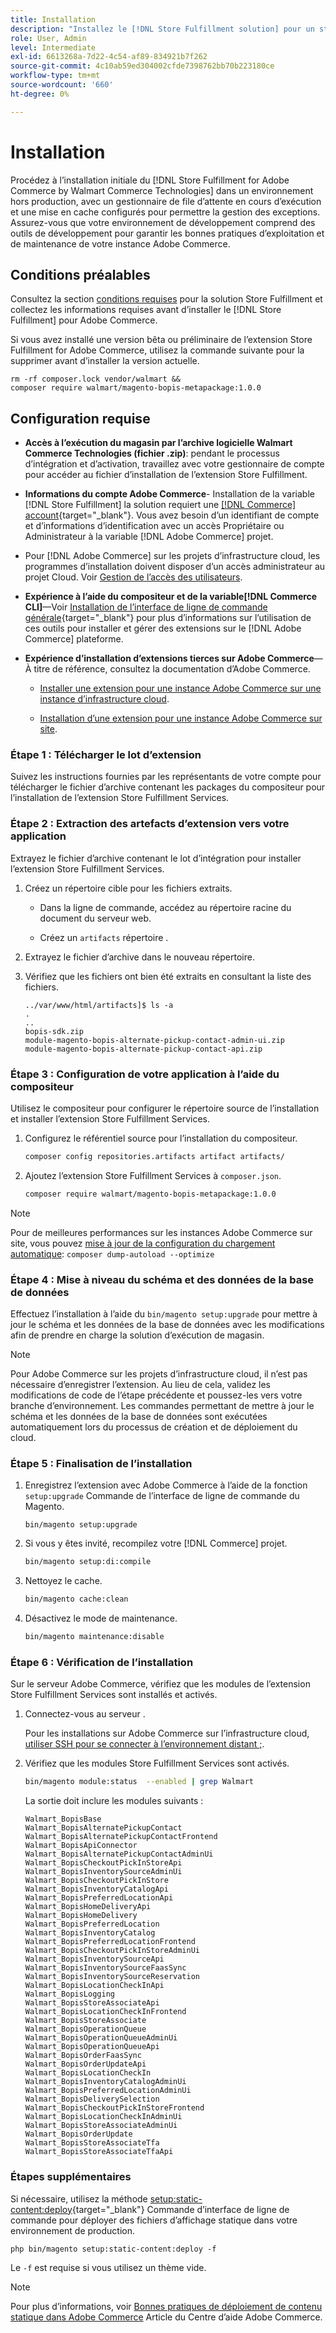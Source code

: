 ```yaml
---
title: Installation
description: "Installez le [!DNL Store Fulfillment solution] pour un storefront Adobe Commerce utilisant Composer pour PHP."
role: User, Admin
level: Intermediate
exl-id: 6613268a-7d22-4c54-af89-834921b7f262
source-git-commit: 4c10ab59ed304002cfde7398762bb70b223180ce
workflow-type: tm+mt
source-wordcount: '660'
ht-degree: 0%

---
```



# Installation

Procédez à l’installation initiale du [!DNL Store Fulfillment for Adobe Commerce by Walmart Commerce Technologies] dans un environnement hors production, avec un gestionnaire de file d’attente en cours d’exécution et une mise en cache configurés pour permettre la gestion des exceptions. Assurez-vous que votre environnement de développement comprend des outils de développement pour garantir les bonnes pratiques d’exploitation et de maintenance de votre instance Adobe Commerce.

## Conditions préalables

Consultez la section [conditions requises](solution-requirements.md) pour la solution Store Fulfillment et collectez les informations requises avant d’installer le [!DNL Store Fulfillment] pour Adobe Commerce.

Si vous avez installé une version bêta ou préliminaire de l’extension Store Fulfillment for Adobe Commerce, utilisez la commande suivante pour la supprimer avant d’installer la version actuelle.

```terminal
rm -rf composer.lock vendor/walmart &&
composer require walmart/magento-bopis-metapackage:1.0.0
```

## Configuration requise

- **Accès à l’exécution du magasin par l’archive logicielle Walmart Commerce Technologies (fichier .zip)**: pendant le processus d’intégration et d’activation, travaillez avec votre gestionnaire de compte pour accéder au fichier d’installation de l’extension Store Fulfillment.

- **Informations du compte Adobe Commerce**- Installation de la variable [!DNL Store Fulfillment] la solution requiert une [[!DNL Commerce] account](https://docs.magento.com/user-guide/magento/magento-account.html){target="_blank"}. Vous avez besoin d’un identifiant de compte et d’informations d’identification avec un accès Propriétaire ou Administrateur à la variable [!DNL Adobe Commerce] projet.

- Pour [!DNL Adobe Commerce] sur les projets d’infrastructure cloud, les programmes d’installation doivent disposer d’un accès administrateur au projet Cloud. Voir [Gestion de l’accès des utilisateurs](https://devdocs.magento.com/cloud/project/user-admin.html).

- **Expérience à l’aide du compositeur et de la variable[!DNL Commerce CLI]**—Voir [Installation de l’interface de ligne de commande générale](https://devdocs.magento.com/extensions/install/){target="_blank"} pour plus d’informations sur l’utilisation de ces outils pour installer et gérer des extensions sur le [!DNL Adobe Commerce] plateforme.

- **Expérience d’installation d’extensions tierces sur Adobe Commerce**—À titre de référence, consultez la documentation d’Adobe Commerce.

   - [Installer une extension pour une instance Adobe Commerce sur une instance d’infrastructure cloud](https://devdocs.magento.com/cloud/howtos/install-components.html#install-an-extension).

   - [Installation d’une extension pour une instance Adobe Commerce sur site](https://devdocs.magento.com/extensions/install/).

### Étape 1 : Télécharger le lot d’extension

Suivez les instructions fournies par les représentants de votre compte pour télécharger le fichier d’archive contenant les packages du compositeur pour l’installation de l’extension Store Fulfillment Services.

### Étape 2 : Extraction des artefacts d’extension vers votre application

Extrayez le fichier d’archive contenant le lot d’intégration pour installer l’extension Store Fulfillment Services.

1. Créez un répertoire cible pour les fichiers extraits.

   - Dans la ligne de commande, accédez au répertoire racine du document du serveur web.

   - Créez un `artifacts` répertoire .

1. Extrayez le fichier d’archive dans le nouveau répertoire.

1. Vérifiez que les fichiers ont bien été extraits en consultant la liste des fichiers.

   ```
   ../var/www/html/artifacts]$ ls -a
   .
   ..
   bopis-sdk.zip
   module-magento-bopis-alternate-pickup-contact-admin-ui.zip
   module-magento-bopis-alternate-pickup-contact-api.zip
   ```

### Étape 3 : Configuration de votre application à l’aide du compositeur

Utilisez le compositeur pour configurer le répertoire source de l’installation et installer l’extension Store Fulfillment Services.

1. Configurez le référentiel source pour l’installation du compositeur.

   ```bash
   composer config repositories.artifacts artifact artifacts/
   ```

1. Ajoutez l’extension Store Fulfillment Services à `composer.json`.

   ```bash
   composer require walmart/magento-bopis-metapackage:1.0.0
   ```

>[!NOTE]
>
>Pour de meilleures performances sur les instances Adobe Commerce sur site, vous pouvez [mise à jour de la configuration du chargement automatique](https://experienceleague.adobe.com/docs/commerce-operations/performance-best-practices/deployment-flow.html#update-the-autoloader): `composer dump-autoload --optimize`

### Étape 4 : Mise à niveau du schéma et des données de la base de données

Effectuez l’installation à l’aide du `bin/magento setup:upgrade` pour mettre à jour le schéma et les données de la base de données avec les modifications afin de prendre en charge la solution d’exécution de magasin.

>[!NOTE]
>
>Pour Adobe Commerce sur les projets d’infrastructure cloud, il n’est pas nécessaire d’enregistrer l’extension. Au lieu de cela, validez les modifications de code de l’étape précédente et poussez-les vers votre branche d’environnement. Les commandes permettant de mettre à jour le schéma et les données de la base de données sont exécutées automatiquement lors du processus de création et de déploiement du cloud.

### Étape 5 : Finalisation de l’installation

1. Enregistrez l’extension avec Adobe Commerce à l’aide de la fonction `setup:upgrade` Commande de l’interface de ligne de commande du Magento.

   ```terminal
   bin/magento setup:upgrade
   ```

1. Si vous y êtes invité, recompilez votre [!DNL Commerce] projet.

   ```bash
   bin/magento setup:di:compile
   ```

1. Nettoyez le cache.

   ```bash
   bin/magento cache:clean
   ```

1. Désactivez le mode de maintenance.

   ```bash
   bin/magento maintenance:disable
   ```

### Étape 6 : Vérification de l’installation

Sur le serveur Adobe Commerce, vérifiez que les modules de l’extension Store Fulfillment Services sont installés et activés.

1. Connectez-vous au serveur .

   Pour les installations sur Adobe Commerce sur l’infrastructure cloud, [utiliser SSH pour se connecter à l’environnement distant ;](https://devdocs.magento.com/cloud/env/environments-ssh.html#ssh).

1. Vérifiez que les modules Store Fulfillment Services sont activés.

   ```bash
   bin/magento module:status  --enabled | grep Walmart
   ```

   La sortie doit inclure les modules suivants :

   ```
   Walmart_BopisBase
   Walmart_BopisAlternatePickupContact
   Walmart_BopisAlternatePickupContactFrontend
   Walmart_BopisApiConnector
   Walmart_BopisAlternatePickupContactAdminUi
   Walmart_BopisCheckoutPickInStoreApi
   Walmart_BopisInventorySourceAdminUi
   Walmart_BopisCheckoutPickInStore
   Walmart_BopisInventoryCatalogApi
   Walmart_BopisPreferredLocationApi
   Walmart_BopisHomeDeliveryApi
   Walmart_BopisHomeDelivery
   Walmart_BopisPreferredLocation
   Walmart_BopisInventoryCatalog
   Walmart_BopisPreferredLocationFrontend
   Walmart_BopisCheckoutPickInStoreAdminUi
   Walmart_BopisInventorySourceApi
   Walmart_BopisInventorySourceFaasSync
   Walmart_BopisInventorySourceReservation
   Walmart_BopisLocationCheckInApi
   Walmart_BopisLogging
   Walmart_BopisStoreAssociateApi
   Walmart_BopisLocationCheckInFrontend
   Walmart_BopisStoreAssociate
   Walmart_BopisOperationQueue
   Walmart_BopisOperationQueueAdminUi
   Walmart_BopisOperationQueueApi
   Walmart_BopisOrderFaasSync
   Walmart_BopisOrderUpdateApi
   Walmart_BopisLocationCheckIn
   Walmart_BopisInventoryCatalogAdminUi
   Walmart_BopisPreferredLocationAdminUi
   Walmart_BopisDeliverySelection
   Walmart_BopisCheckoutPickInStoreFrontend
   Walmart_BopisLocationCheckInAdminUi
   Walmart_BopisStoreAssociateAdminUi
   Walmart_BopisOrderUpdate
   Walmart_BopisStoreAssociateTfa
   Walmart_BopisStoreAssociateTfaApi
   ```

### Étapes supplémentaires

Si nécessaire, utilisez la méthode [setup:static-content:deploy](https://experienceleague.adobe.com/docs/commerce-operations/reference/commerce-on-premises.html){target="_blank"} Commande d’interface de ligne de commande pour déployer des fichiers d’affichage statique dans votre environnement de production.

```terminal
php bin/magento setup:static-content:deploy -f
```

Le `-f` est requise si vous utilisez un thème vide.

>[!NOTE]
>
>Pour plus d’informations, voir [Bonnes pratiques de déploiement de contenu statique dans Adobe Commerce](https://experienceleague.adobe.com/docs/commerce-operations/implementation-playbook/best-practices/development/static-content-deployment.html) Article du Centre d’aide Adobe Commerce.

